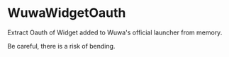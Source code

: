 # WuwaWidgetOauth

Extract Oauth of Widget added to Wuwa's official launcher from memory.

Be careful, there is a risk of bending.
